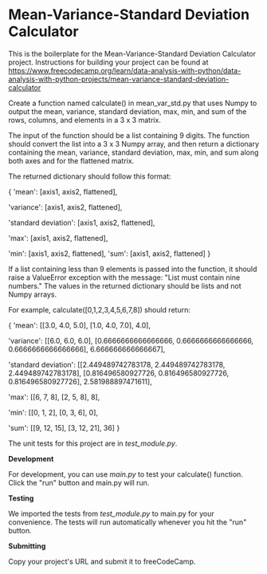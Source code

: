 # Mean-Variance-Standard Deviation Calculator

This is the boilerplate for the Mean-Variance-Standard Deviation Calculator project. Instructions for building your project can be found at https://www.freecodecamp.org/learn/data-analysis-with-python/data-analysis-with-python-projects/mean-variance-standard-deviation-calculator

Create a function named calculate() in mean_var_std.py that uses Numpy to output the mean, variance, standard deviation, max, min, and sum of the rows, columns, and elements in a 3 x 3 matrix.

The input of the function should be a list containing 9 digits. The function should convert the list into a 3 x 3 Numpy array, and then return a dictionary containing the mean, variance, standard deviation, max, min, and sum along both axes and for the flattened matrix.

The returned dictionary should follow this format:

{
  'mean': [axis1, axis2, flattened],
   
   'variance': [axis1, axis2, flattened],
   
   'standard deviation': [axis1, axis2, flattened],
   
   'max': [axis1, axis2, flattened],
   
   'min': [axis1, axis2, flattened],
   'sum': [axis1, axis2, flattened]
}
 
 If a list containing less than 9 elements is passed into the function, it should raise a ValueError exception with the message: "List must contain nine numbers." The values in the returned dictionary should be lists and not Numpy arrays.

For example, calculate([0,1,2,3,4,5,6,7,8]) should return:

{
  'mean': [[3.0, 4.0, 5.0], [1.0, 4.0, 7.0], 4.0],
   
   'variance': [[6.0, 6.0, 6.0], [0.6666666666666666, 0.6666666666666666, 0.6666666666666666], 6.666666666666667],
   
   'standard deviation': [[2.449489742783178, 2.449489742783178, 2.449489742783178], [0.816496580927726, 0.816496580927726, 0.816496580927726], 2.581988897471611],
   
   'max': [[6, 7, 8], [2, 5, 8], 8],
   
   'min': [[0, 1, 2], [0, 3, 6], 0],
   
   'sum': [[9, 12, 15], [3, 12, 21], 36]
}
 
 The unit tests for this project are in *test_module.py*.

**Development**
 
 For development, you can use *main.py* to test your calculate() function. Click the "run" button and main.py will run.

**Testing**
 
 We imported the tests from *test_module.py* to main.py for your convenience. The tests will run automatically whenever you hit the "run" button.

**Submitting**
 
 Copy your project's URL and submit it to freeCodeCamp.
